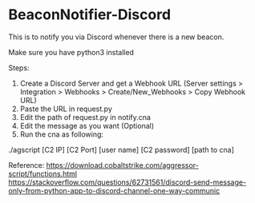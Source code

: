 # BeaconNotifier-Discord
This is to notify you via Discord whenever there is a new beacon.

Make sure you have python3 installed

Steps:

1) Create a Discord Server and get a Webhook URL (Server settings > Integration > Webhooks > Create/New_Webhooks > Copy Webhook URL)
2) Paste the URL in request.py
3) Edit the path of request.py in notify.cna
4) Edit the message as you want (Optional)
5) Run the cna as following:

./agscript [C2 IP] [C2 Port] [user name] [C2 password] [path to cna]


Reference:
https://download.cobaltstrike.com/aggressor-script/functions.html
https://stackoverflow.com/questions/62731561/discord-send-message-only-from-python-app-to-discord-channel-one-way-communic
